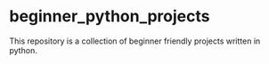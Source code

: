 # beginner_python_projects
This repository is a collection of beginner friendly projects written in python.
